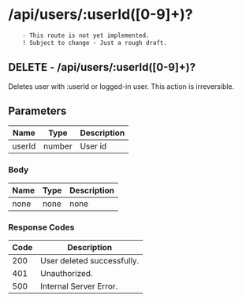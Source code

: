 # /api/users/:userId([0-9]+)?

```diff
    - This route is not yet implemented.
    ! Subject to change - Just a rough draft.
```

## DELETE - /api/users/:userId([0-9]+)?

Deletes user with :userId or logged-in user. This action is irreversible.

## Parameters

| Name   | Type   | Description |
|--------|--------|-------------|
| userId | number | User id     |

### Body

| Name | Type | Description |
|------|------|-------------|
| none | none | none        |

### Response Codes

| Code | Description                |
|------|----------------------------|
| 200  | User deleted successfully. |
| 401  | Unauthorized.              |
| 500  | Internal Server Error.     |

